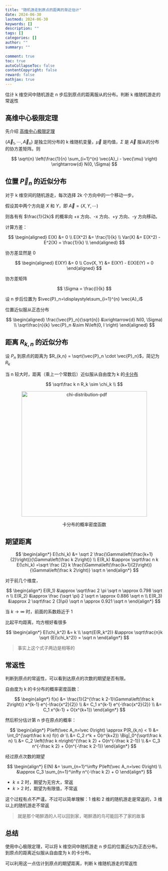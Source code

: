 ```yaml
---
title: "随机游走到原点的距离的渐近估计"
date: 2024-06-30
lastmod: 2024-06-30
keywords: []
description: ""
tags: []
categories: []
author: ""
summary: ""

comment: true
toc: true
autoCollapseToc: false
contentCopyright: false
reward: false
mathjax: true
---
```


估计 k 维空间中随机游走 n 步后到原点的距离服从的分布。判断 k 维随机游走的常返性

<!--more-->


## 高维中心极限定理

先介绍 [高维中心极限定理](https://en.wikipedia.org/wiki/Central_limit_theorem#Multidimensional_CLT)

$\{\vec{A}_1, \cdots, \vec{A}_n\}$ 是独立同分布的 k 维随机变量，$\vec{\mu}$ 是均值，$\Sigma$ 是 $\vec{A}$ 服从的分布的协方差矩阵。则

$$
\sqrt{n} \left(\frac{1}{n} \sum_{i=1}^{n} \vec{A}_i - \vec{\mu} \right) \xrightarrow{d} N(0, \Sigma)
$$

## 位置 $\vec{P}_n$ 的近似分布

对于 k 维空间的随机游走，每次选择 2k 个方向中的一个移动一步。

假设其中两个方向是 $X$ 和 $Y$，即 $\vec{A} = (X, Y, \cdots)$

则各有有 $\frac{1}{2k}$ 的概率向 +x 方向、-x 方向、+y 方向、-y 方向移动。

计算方差：

$$
\begin{aligned}
E(X) &= 0 \\
E(X^2) &=  \frac{1}{k} \\
Var(X) &= E(X^2) - E^2(X) = \frac{1}{k} \\
\end{aligned}
$$

协方差显然是 0

$$
\begin{aligned}
E(XY) &= 0 \\
Cov(X, Y) &= E(XY) - E(X)E(Y) = 0
\end{aligned}
$$

协方差矩阵

$$
\Sigma = \frac{I}{k}
$$

设 n 步后位置为 $\vec{P}_n=\displaystyle\sum_{i=1}^{n} \vec{A}_i$

位置近似服从正态分布

$$
\begin{aligned}
\frac{\vec{P}_n}{\sqrt{n}} &\xrightarrow{d} N(0, \Sigma) \\
\sqrt\frac{n}{k} \vec{P}_n &\sim N\left(0, I \right)
\end{aligned}
$$


## 距离 $R_{k,n}$ 的近似分布

设 $P_n$ 到原点的距离为 $R_{k,n} = \sqrt{\vec{P}_n \cdot \vec{P}_n}$，简记为 $R_k$

当 n 较大时，距离（乘上一个常数后）近似服从自由度为 k 的[卡分布](https://en.wikipedia.org/wiki/Chi_distribution)


$$
\sqrt\frac k n R_k \sim \chi_k \\
$$

<center>
<img src="chi-distribution-pdf.png" alt="chi-distribution-pdf" width="400"/>

卡分布的概率密度函数
</center>

## 期望距离

$$
\begin{align*}
E(\chi_k) &= \sqrt 2 \frac{\Gamma\left(\frac{k+1}{2}\right)}{\Gamma\left(\frac k 2\right)} \\
E(R_k) &\approx \sqrt\frac n k E(\chi_k) =\sqrt \frac {2} k \frac{\Gamma\left(\frac{k+1}{2}\right)}{\Gamma\left(\frac k 2\right)} \sqrt n
\end{align*}
$$

对于前几个维度，

$$
\begin{align*}
E(R_1) &\approx \sqrt\frac 2 \pi \sqrt n \approx 0.798 \sqrt n \\
E(R_2) &\approx \frac {\sqrt \pi} 2 \sqrt n \approx 0.886 \sqrt n \\
E(R_3) &\approx 2 \sqrt\frac 2 {3\pi} \sqrt n \approx 0.921 \sqrt n
\end{align*}
$$

当 $k \to \infty$ 时，前面的系数趋近于 1


比起平均距离，均方根好看很多

$$
\begin{align*}
E(\chi_k^2) &= k \\
\sqrt{E(R_k^2)} &\approx \sqrt\frac{n}k \sqrt {E(\chi_k^2)} = \sqrt n
\end{align*}
$$

> 事实上这个式子两边是相等的

## 常返性

判断到原点的常返性，可以看到达原点的次数的期望是否有限。

自由度为 k 的卡分布的概率密度函数：

$$
\begin{align*}
f(x) &= \frac{1}{2^{\frac k 2-1}\Gamma\left(\frac k 2\right)} x^{k-1} e^{-\frac{x^2}{2}} \\
&= C_1 x^{k-1} e^{-\frac{x^2}{2}} \\
&= C_1 x^{k-1} + O(x^{k+1})
\end{align*}
$$


然后积分估计第 n 步在原点的概率：

$$
\begin{align*}
P\left(\vec A_n=\vec 0\right) \approx P(R_{k,n} < 1) &= \int_0^{\sqrt\frac k n} f(r) dr \\
&= C_2 r^k + O(r^{k+2}) \Big|_0^{\sqrt\frac k n} \\
&= C_2 \left(\frac k n\right)^{\frac k 2} + O(n^{-\frac k 2-1}) \\
&= C_3 n^{-\frac k 2} + O(n^{-\frac k 2-1})
\end{align*}
$$

经过原点次数的期望

$$
\begin{align*}
E(N) &= \sum_{n=1}^\infty P\left(\vec A_n=\vec 0\right) \\
&\approx C_3 \sum_{n=1}^\infty n^{-\frac k 2} + O
\end{align*}
$$

- $k\leq 2$ 时，期望为无穷大，常返
- $k>2$ 时，期望为有限值，不常返

这个过程有点不严谨。不过可以简单理解：1 维和 2 维的随机游走是常返的，3 维以上的随机游走不常返

> 就是那个喝醉酒的人可以回到家，喝醉酒的鸟可能回不了家的故事

## 总结

使用中心极限定理，可以将 k 维空间中随机游走 n 步后的位置近似为正态分布。到原点的距离近似服从自由度为 k 的卡分布。

可以利用这一点估计到原点的期望距离，判断 k 维随机游走的常返性
